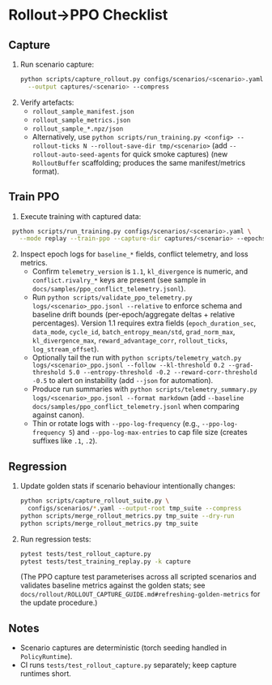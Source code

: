 # Rollout→PPO Checklist

## Capture
1. Run scenario capture:
   ```bash
   python scripts/capture_rollout.py configs/scenarios/<scenario>.yaml \
     --output captures/<scenario> --compress
   ```
2. Verify artefacts:
   - `rollout_sample_manifest.json`
   - `rollout_sample_metrics.json`
   - `rollout_sample_*.npz/json`
   - Alternatively, use `python scripts/run_training.py <config> --rollout-ticks N --rollout-save-dir tmp/<scenario>`
     (add `--rollout-auto-seed-agents` for quick smoke captures)
     (new `RolloutBuffer` scaffolding; produces the same manifest/metrics format).

## Train PPO
1. Execute training with captured data:
 ```bash
  python scripts/run_training.py configs/scenarios/<scenario>.yaml \
    --mode replay --train-ppo --capture-dir captures/<scenario> --epochs 2 --ppo-log logs/<scenario>_ppo.jsonl
  ```
2. Inspect epoch logs for `baseline_*` fields, conflict telemetry, and loss metrics.
   - Confirm `telemetry_version` is `1.1`, `kl_divergence` is numeric, and
     `conflict.rivalry_*` keys are present (see sample in
     `docs/samples/ppo_conflict_telemetry.jsonl`).
   - Run `python scripts/validate_ppo_telemetry.py logs/<scenario>_ppo.jsonl --relative` to enforce schema and baseline drift bounds (per-epoch/aggregate deltas + relative percentages). Version 1.1 requires extra fields (`epoch_duration_sec`, `data_mode`, `cycle_id`, `batch_entropy_mean/std`, `grad_norm_max`, `kl_divergence_max`, `reward_advantage_corr`, `rollout_ticks`, `log_stream_offset`).
   - Optionally tail the run with `python scripts/telemetry_watch.py logs/<scenario>_ppo.jsonl --follow --kl-threshold 0.2 --grad-threshold 5.0 --entropy-threshold -0.2 --reward-corr-threshold -0.5` to alert on instability (add `--json` for automation).
   - Produce run summaries with `python scripts/telemetry_summary.py logs/<scenario>_ppo.jsonl --format markdown` (add `--baseline docs/samples/ppo_conflict_telemetry.jsonl` when comparing against canon).
   - Thin or rotate logs with `--ppo-log-frequency` (e.g., `--ppo-log-frequency 5`) and
     `--ppo-log-max-entries` to cap file size (creates suffixes like `.1`, `.2`).

## Regression
1. Update golden stats if scenario behaviour intentionally changes:
   ```bash
   python scripts/capture_rollout_suite.py \
     configs/scenarios/*.yaml --output-root tmp_suite --compress
   python scripts/merge_rollout_metrics.py tmp_suite --dry-run
   python scripts/merge_rollout_metrics.py tmp_suite
   ```
2. Run regression tests:
   ```bash
   pytest tests/test_rollout_capture.py
   pytest tests/test_training_replay.py -k capture
   ```
   (The PPO capture test parameterises across all scripted scenarios and validates
   baseline metrics against the golden stats; see
   `docs/rollout/ROLLOUT_CAPTURE_GUIDE.md#refreshing-golden-metrics` for the update
   procedure.)

## Notes
- Scenario captures are deterministic (torch seeding handled in `PolicyRuntime`).
- CI runs `tests/test_rollout_capture.py` separately; keep capture runtimes short.
